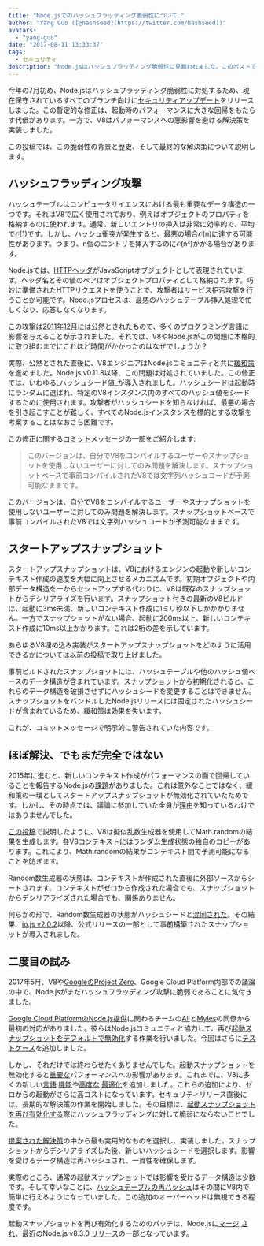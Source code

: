 ```yaml
---
title: "Node.jsでのハッシュフラッディング脆弱性について…"
author: "Yang Guo ([@hashseed](https://twitter.com/hashseed))"
avatars: 
  - "yang-guo"
date: "2017-08-11 13:33:37"
tags: 
  - セキュリティ
description: "Node.jsはハッシュフラッディング脆弱性に見舞われました。このポストではその背景を説明し、V8での解決策を解説します。"
---
```

今年の7月初め、Node.jsはハッシュフラッディング脆弱性に対処するため、現在保守されているすべてのブランチ向けに[セキュリティアップデート](https://nodejs.org/en/blog/vulnerability/july-2017-security-releases/)をリリースしました。この暫定的な修正は、起動時のパフォーマンスに大きな回帰をもたらす代償があります。一方で、V8はパフォーマンスへの悪影響を避ける解決策を実装しました。

<!--truncate-->
この投稿では、この脆弱性の背景と歴史、そして最終的な解決策について説明します。

## ハッシュフラッディング攻撃

ハッシュテーブルはコンピュータサイエンスにおける最も重要なデータ構造の一つです。それはV8で広く使用されており、例えばオブジェクトのプロパティを格納するのに使われます。通常、新しいエントリの挿入は非常に効率的で、平均で[𝒪(1)](https://en.wikipedia.org/wiki/Big_O_notation)です。しかし、ハッシュ衝突が発生すると、最悪の場合𝒪(n)に達する可能性があります。つまり、n個のエントリを挿入するのに𝒪(n²)かかる場合があります。

Node.jsでは、[HTTPヘッダ](https://nodejs.org/api/http.html#http_response_getheaders)がJavaScriptオブジェクトとして表現されています。ヘッダ名とその値のペアはオブジェクトプロパティとして格納されます。巧妙に準備されたHTTPリクエストを使うことで、攻撃者はサービス拒否攻撃を行うことが可能です。Node.jsプロセスは、最悪のハッシュテーブル挿入処理で忙しくなり、応答しなくなります。

この攻撃は[2011年12月](https://events.ccc.de/congress/2011/Fahrplan/events/4680.en.html)には公然とされたもので、多くのプログラミング言語に影響を与えることが示されました。それでは、V8やNode.jsがこの問題に本格的に取り組むまでにこれほど時間がかかったのはなぜでしょうか？

実際、公然とされた直後に、V8エンジニアはNode.jsコミュニティと共に[緩和策](https://github.com/v8/v8/commit/81a0271004833249b4fe58f7d64ae07e79cffe40)を進めました。Node.js v0.11.8以降、この問題は対処されていました。この修正では、いわゆる_ハッシュシード値_が導入されました。ハッシュシードは起動時にランダムに選ばれ、特定のV8インスタンス内のすべてのハッシュ値をシードするために使用されます。攻撃者がハッシュシードを知らなければ、最悪の場合を引き起こすことが難しく、すべてのNode.jsインスタンスを標的とする攻撃を考案することはなおさら困難です。

この修正に関する[コミット](https://github.com/v8/v8/commit/81a0271004833249b4fe58f7d64ae07e79cffe40)メッセージの一部をご紹介します:

> このバージョンは、自分でV8をコンパイルするユーザーやスナップショットを使用しないユーザーに対してのみ問題を解決します。スナップショットベースで事前コンパイルされたV8では文字列ハッシュコードが予測可能なままです。

このバージョンは、自分でV8をコンパイルするユーザーやスナップショットを使用しないユーザーに対してのみ問題を解決します。スナップショットベースで事前コンパイルされたV8では文字列ハッシュコードが予測可能なままです。

## スタートアップスナップショット

スタートアップスナップショットは、V8におけるエンジンの起動や新しいコンテキスト作成の速度を大幅に向上させるメカニズムです。初期オブジェクトや内部データ構造を一からセットアップする代わりに、V8は既存のスナップショットからデシリアライズを行います。スナップショット付きの最新のV8ビルドは、起動に3ms未満、新しいコンテキスト作成に1ミリ秒以下しかかかりません。一方でスナップショットがない場合、起動に200ms以上、新しいコンテキスト作成に10ms以上かかります。これは2桁の差を示しています。

あらゆるV8埋め込み実装がスタートアップスナップショットをどのように活用できるかについては[以前の投稿](/blog/custom-startup-snapshots)で取り上げました。

事前ビルドされたスナップショットには、ハッシュテーブルや他のハッシュ値ベースのデータ構造が含まれています。スナップショットから初期化されると、これらのデータ構造を破損させずにハッシュシードを変更することはできません。スナップショットをバンドルしたNode.jsリリースには固定されたハッシュシードが含まれているため、緩和策は効果を失います。

これが、コミットメッセージで明示的に警告されていた内容です。

## ほぼ解決、でもまだ完全ではない

2015年に進むと、新しいコンテキスト作成がパフォーマンスの面で回帰していることを報告するNode.jsの[課題](https://github.com/nodejs/node/issues/1631)がありました。これは意外なことではなく、緩和策の一環としてスタートアップスナップショットが無効化されていたためです。しかし、その時点では、議論に参加していた全員が[理由](https://github.com/nodejs/node/issues/528#issuecomment-71009086)を知っているわけではありませんでした。

[この投稿](/blog/math-random)で説明したように、V8は擬似乱数生成器を使用してMath.randomの結果を生成します。各V8コンテキストにはランダム生成状態の独自のコピーがあります。これにより、Math.randomの結果がコンテキスト間で予測可能になることを防ぎます。

Random数生成器の状態は、コンテキストが作成された直後に外部ソースからシードされます。コンテキストがゼロから作成された場合でも、スナップショットからデシリアライズされた場合でも、関係ありません。

何らかの形で、Random数生成器の状態がハッシュシードと[混同された](https://github.com/nodejs/node/issues/1631#issuecomment-100044148)。その結果、[io.js v2.0.2](https://github.com/nodejs/node/pull/1679)以降、公式リリースの一部として事前構築されたスナップショットが導入されました。

## 二度目の試み

2017年5月、V8や[GoogleのProject Zero](https://googleprojectzero.blogspot.com/)、Google Cloud Platform内部での議論の中で、Node.jsがまだハッシュフラッディング攻撃に脆弱であることに気付きました。

[Google Cloud PlatformのNode.js提供](https://cloud.google.com/nodejs/)に関わるチームの[Ali](https://twitter.com/ofrobots)と[Myles](https://twitter.com/MylesBorins)の同僚から最初の対応がありました。彼らはNode.jsコミュニティと協力して、再び[起動スナップショットをデフォルトで無効化](https://github.com/nodejs/node/commit/eff636d8eb7b009c40fb053802c169ba1417293d)する作業を行いました。今回はさらに[テストケース](https://github.com/nodejs/node/commit/9fedc1f09648ff7cebed65883966f5647686a38a)を追加しました。

しかし、それだけでは終わらせたくありませんでした。起動スナップショットを無効化すると[重要な](https://github.com/nodejs/node/issues/14229)パフォーマンスへの影響があります。これまでに、V8に多くの新しい[言語](/blog/high-performance-es2015) [機能](/blog/webassembly-browser-preview)や[高度な](/blog/launching-ignition-and-turbofan) [最適化](/blog/speeding-up-regular-expressions)を追加しました。これらの追加により、ゼロからの起動がさらに高コストになっています。セキュリティリリース直後には、長期的な解決策の作業を開始しました。その目標は、[起動スナップショットを再び有効化する](https://github.com/nodejs/node/issues/14171)際にハッシュフラッディングに対して脆弱にならないことでした。

[提案された解決策](https://docs.google.com/document/d/1br7T3jk5JAJSYaT8eZdQlqrPTDRClheGpRU1-BpY1ss/edit)の中から最も実用的なものを選択し、実装しました。スナップショットからデシリアライズした後、新しいハッシュシードを選択します。影響を受けるデータ構造は再ハッシュされ、一貫性を確保します。

実際のところ、通常の起動スナップショットでは影響を受けるデータ構造は少数です。そして幸いなことに、[ハッシュテーブルの再ハッシュ](https://github.com/v8/v8/commit/0e8e0030775518b69eb8522823ea3754e6bddc69)はその間にV8内で簡単に行えるようになっていました。この追加のオーバーヘッドは無視できる程度です。

起動スナップショットを再び有効化するためのパッチは、Node.jsに[マージ](https://github.com/nodejs/node/commit/2ae2874ae7dfec2c55b5d390d25b6eed9932f78d) [され](https://github.com/nodejs/node/commit/14e4254f68f71a6afaf3ebe16794172b08e68d7b)、最近のNode.js v8.3.0 [リリース](https://medium.com/the-node-js-collection/node-js-8-3-0-is-now-available-shipping-with-the-ignition-turbofan-execution-pipeline-aa5875ad3367)の一部となっています。
